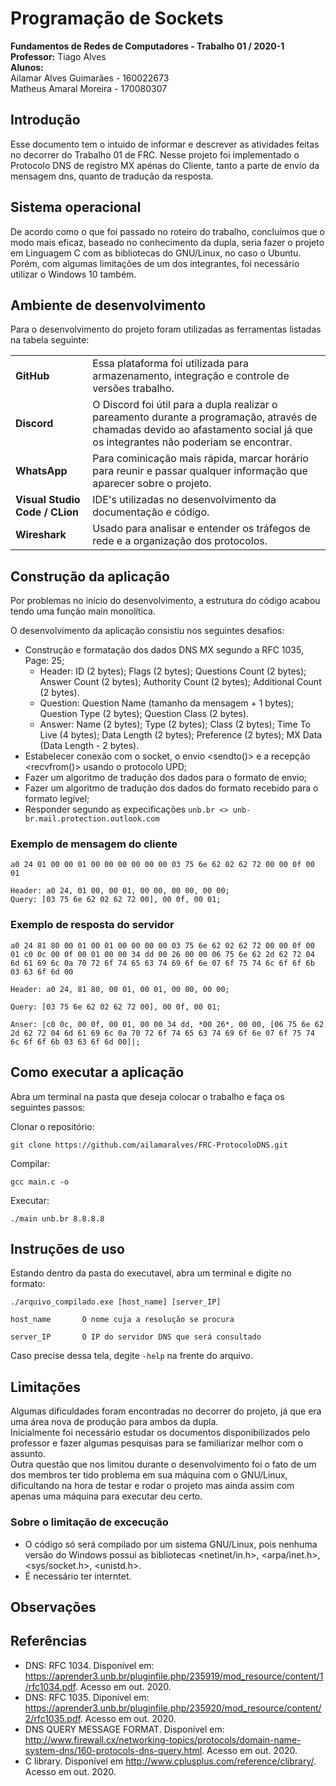 # Programação de Sockets

**Fundamentos de Redes de Computadores - Trabalho 01 / 2020-1**  
**Professor:** Tiago Alves  
**Alunos:**  
Ailamar Alves Guimarães - 160022673  
Matheus Amaral Moreira  - 170080307

## Introdução  

Esse documento tem o intuido de informar e descrever as atividades feitas no decorrer do Trabalho 01 de FRC. Nesse projeto foi implementado o Protocolo DNS de registro MX apénas do Cliente, tanto a parte de envio da mensagem dns, quanto de tradução da resposta.

## Sistema operacional

De acordo como o que foi passado no roteiro do trabalho, concluímos que o modo mais eficaz, baseado no conhecimento da dupla, seria fazer o projeto em Linguagem C com as bibliotecas do GNU/Linux, no caso o Ubuntu. Porém, com algumas limitações de um dos integrantes, foi necessário utilizar o Windows 10 também.

## Ambiente de desenvolvimento

Para o desenvolvimento do projeto foram utilizadas as ferramentas listadas na tabela seguinte:

|    |    |
 ----|:---
**GitHub** | Essa plataforma foi utilizada para armazenamento, integração e controle de versões trabalho.
**Discord** | O Discord foi útil para a dupla realizar o pareamento durante a programação, através de chamadas devido ao afastamento social já que os integrantes não poderiam se encontrar.
**WhatsApp** | Para cominicação mais rápida, marcar horário para reunir e passar qualquer informação que aparecer sobre o projeto.
**Visual Studio Code / CLion**| IDE's utilizadas no desenvolvimento da documentação e código.
**Wireshark** | Usado para analisar e entender os tráfegos de rede e a organização dos protocolos.

## Construção da aplicação

Por problemas no início do desenvolvimento, a estrutura do código acabou tendo uma função main monolítica.

O desenvolvimento da aplicação consistiu nos seguintes desafios:
* Construção e formatação dos dados DNS MX segundo a RFC 1035, Page: 25;
    * Header: ID (2 bytes); Flags (2 bytes); Questions Count (2 bytes); Answer Count (2 bytes); Authority Count (2 bytes); Additional Count (2 bytes).
    * Question: Question Name (tamanho da mensagem + 1 bytes); Question Type (2 bytes); Question Class (2 bytes).
    * Answer: Name (2 bytes); Type (2 bytes); Class (2 bytes); Time To Live (4 bytes); Data Length (2 bytes); Preference (2 bytes); MX Data (Data Length - 2 bytes). 
* Estabelecer conexão com o socket, o envio <sendto()> e a recepção <recvfrom()> usando o protocolo UPD;
* Fazer um algoritmo de tradução dos dados para o formato de envio;
* Fazer um algoritmo de tradução dos dados do formato recebido para o formato legível;
* Responder segundo as expecificações `unb.br <> unb-br.mail.protection.outlook.com`

### Exemplo de mensagem do cliente
```
a0 24 01 00 00 01 00 00 00 00 00 00 03 75 6e 62 02 62 72 00 00 0f 00 01

Header: a0 24, 01 00, 00 01, 00 00, 00 00, 00 00;
Query: [03 75 6e 62 02 62 72 00], 00 0f, 00 01;
```

### Exemplo de resposta do servidor
```
a0 24 81 80 00 01 00 01 00 00 00 00 03 75 6e 62 02 62 72 00 00 0f 00 01 c0 0c 00 0f 00 01 00 00 34 dd 00 26 00 00 06 75 6e 62 2d 62 72 04 6d 61 69 6c 0a 70 72 6f 74 65 63 74 69 6f 6e 07 6f 75 74 6c 6f 6f 6b 03 63 6f 6d 00

Header: a0 24, 81 80, 00 01, 00 01, 00 00, 00 00;

Query: [03 75 6e 62 02 62 72 00], 00 0f, 00 01;

Anser: |c0 0c, 00 0f, 00 01, 00 00 34 dd, *00 26*, 00 00, [06 75 6e 62 2d 62 72 04 6d 61 69 6c 0a 70 72 6f 74 65 63 74 69 6f 6e 07 6f 75 74 6c 6f 6f 6b 03 63 6f 6d 00]|;
```
## Como executar a aplicação

Abra um terminal na pasta que deseja colocar o trabalho e faça os seguintes passos:

Clonar o repositório:

```
git clone https://github.com/ailamaralves/FRC-ProtocoloDNS.git
```

Compilar:

```
gcc main.c -o
```  

Executar:

```
./main unb.br 8.8.8.8
```

## Instruções de uso

Estando dentro da pasta do executavel, abra um terminal e digite no formato:

```
./arquivo_compilado.exe [host_name] [server_IP]

host_name       O nome cuja a resolução se procura

server_IP       O IP do servidor DNS que será consultado
```

Caso precise dessa tela, degite `-help` na frente do arquivo.

## Limitações

Algumas dificuldades foram encontradas no decorrer do projeto, já que era uma área nova de produção para ambos da dupla.    
Inicialmente foi necessário estudar os documentos disponibilizados pelo professor e fazer algumas pesquisas para se familiarizar melhor com o assunto.  
Outra questão que nos limitou durante o desenvolvimento foi o fato de um dos membros ter tido problema em sua máquina com o GNU/Linux, dificultando na hora de testar e rodar o projeto mas ainda assim com apenas uma máquina para executar deu certo.

### Sobre o limitação de excecução

* O código só será compilado por um sistema GNU/Linux, pois nenhuma versão do Windows possui as bibliotecas <netinet/in.h>, <arpa/inet.h>, <sys/socket.h>, <unistd.h>.
* É necessário ter interntet.

## Observações



## Referências

- DNS: RFC 1034. Disponível em: <https://aprender3.unb.br/pluginfile.php/235919/mod_resource/content/1/rfc1034.pdf>. Acesso em out. 2020.
- DNS: RFC 1035. Diponível em: <https://aprender3.unb.br/pluginfile.php/235920/mod_resource/content/2/rfc1035.pdf>. Acesso em out. 2020.
- DNS QUERY MESSAGE FORMAT. Disponível em: <http://www.firewall.cx/networking-topics/protocols/domain-name-system-dns/160-protocols-dns-query.html>. Acesso em out. 2020.
- C library. Disponível em <http://www.cplusplus.com/reference/clibrary/>. Acesso em out. 2020.
